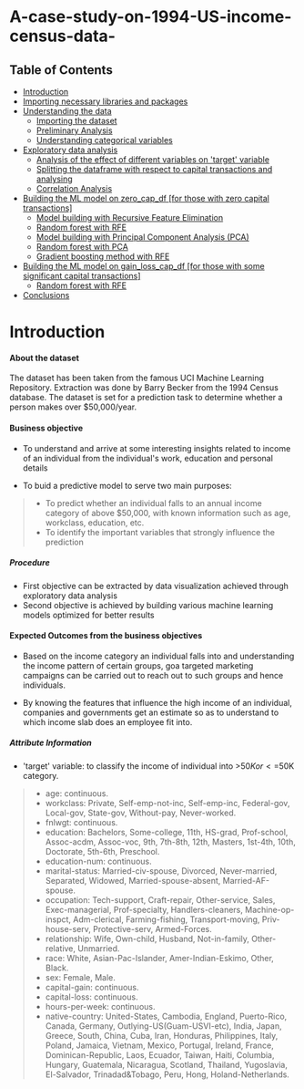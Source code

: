 # A-case-study-on-1994-US-income-census-data-
## Table of Contents
* [Introduction](#section-1)
* [Importing necessary libraries and packages](#section-2)
* [Understanding the data](#section-3)
    - [Importing the dataset](#subsect-1)
    - [Preliminary Analysis](#subsect-2) 
    - [Understanding categorical variables](#subsect-3)  
* [Exploratory data analysis](#section-4)    
    - [Analysis of the effect of different variables on 'target' variable](#subsect-4) 
    - [Splitting the dataframe with respect to capital transactions and analysing](#subsect-5)
    - [Correlation Analysis](#subsect-6)
* [Building the ML model on zero_cap_df [for those with zero capital transactions]](#section-5)
    - [Model building with Recursive Feature Elimination](#subsect-7)   
    - [Random forest with RFE](#subsect-8) 
    - [Model building with Principal Component Analysis (PCA)](#subsect-9)  
    - [Random forest with PCA](#subsect-10)
    - [Gradient boosting method with RFE](#subsect-11)
* [Building the ML model on gain_loss_cap_df [for those with some significant capital transactions]](#section-6)
    - [Random forest with RFE](#subsect-12) 
* [Conclusions](#section-7)

<a id="section-1"></a>
# Introduction

#### About the dataset
The dataset has been taken from the famous UCI Machine Learning Repository. Extraction was done by Barry Becker from the 1994 Census database. The dataset is set for a prediction task to determine whether a person makes over $50,000/year.
#### Business objective
* To understand and arrive at some interesting insights related to income of an individual from the individual's work, education and personal details

* To buid a predictive model to serve two main purposes:
>* To predict whether an individual falls to an annual income category of above $50,000, with known information such as age, workclass, education, etc.
>* To identify the important variables that strongly influence the prediction
##### Procedure
* First objective can be extracted by data visualization achieved through exploratory data analysis
* Second objective is achieved by building various machine learning models optimized for better results

#### Expected Outcomes from the business objectives
* Based on the income category an individual falls into and understanding the income pattern of certain groups, goa targeted marketing campaigns can be carried out to reach out to such groups and hence individuals.

* By knowing the features that influence the high income of an individual, companies and governments get an estimate so as to understand to which income slab does an employee fit into.

##### Attribute Information

* 'target' variable: to classify the income of individual into >$50K or <=$50K category.

>* age: continuous.
>* workclass: Private, Self-emp-not-inc, Self-emp-inc, Federal-gov, Local-gov, State-gov, Without-pay, Never-worked.
>* fnlwgt: continuous.
>* education: Bachelors, Some-college, 11th, HS-grad, Prof-school, Assoc-acdm, Assoc-voc, 9th, 7th-8th, 12th, Masters, 1st-4th, 10th, Doctorate, 5th-6th, Preschool.
>* education-num: continuous.
>* marital-status: Married-civ-spouse, Divorced, Never-married, Separated, Widowed, Married-spouse-absent, Married-AF-spouse.
>* occupation: Tech-support, Craft-repair, Other-service, Sales, Exec-managerial, Prof-specialty, Handlers-cleaners, Machine-op-inspct, Adm-clerical, Farming-fishing, Transport-moving, Priv-house-serv, Protective-serv, Armed-Forces.
>* relationship: Wife, Own-child, Husband, Not-in-family, Other-relative, Unmarried.
>* race: White, Asian-Pac-Islander, Amer-Indian-Eskimo, Other, Black.
>* sex: Female, Male.
>* capital-gain: continuous.
>* capital-loss: continuous.
>* hours-per-week: continuous.
>* native-country: United-States, Cambodia, England, Puerto-Rico, Canada, Germany, Outlying-US(Guam-USVI-etc), India, Japan, Greece, South, China, Cuba, Iran, Honduras, Philippines, Italy, Poland, Jamaica, Vietnam, Mexico, Portugal, Ireland, France, Dominican-Republic, Laos, Ecuador, Taiwan, Haiti, Columbia, Hungary, Guatemala, Nicaragua, Scotland, Thailand, Yugoslavia, El-Salvador, Trinadad&Tobago, Peru, Hong, Holand-Netherlands.
